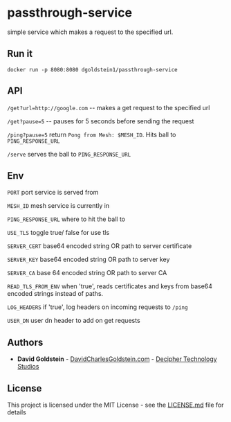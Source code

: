 # passthrough-service
simple service which makes a request to the specified url.

## Run it

```
docker run -p 8080:8080 dgoldstein1/passthrough-service
```

## API

`/get?url=http://google.com` -- makes a get request to the specified url

`/get?pause=5` -- pauses for 5 seconds before sending the request

`/ping?pause=5` return `Pong from Mesh: $MESH_ID`. Hits ball to `PING_RESPONSE_URL`

`/serve` serves the ball to `PING_RESPONSE_URL`

## Env

`PORT` port service is served from

`MESH_ID` mesh service is currently in

`PING_RESPONSE_URL` where to hit the ball to

`USE_TLS` toggle true/ false for use tls

`SERVER_CERT` base64 encoded string OR path to server certificate

`SERVER_KEY` base64 encoded string OR path to server key

`SERVER_CA` base 64 encoded string OR path to server CA

`READ_TLS_FROM_ENV` when 'true', reads certificates and keys from base64 encoded strings instead of paths.

`LOG_HEADERS` if 'true', log headers on incoming requests to `/ping`

`USER_DN` user dn header to add on get requests

## Authors

* **David Goldstein** - [DavidCharlesGoldstein.com](http://www.davidcharlesgoldstein.com/?github-password-service) - [Decipher Technology Studios](http://deciphernow.com/)

## License

This project is licensed under the MIT License - see the [LICENSE.md](LICENSE.md) file for details 

